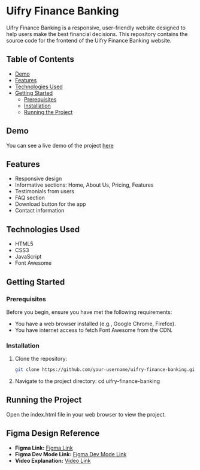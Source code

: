 # Uifry Finance Banking

Uifry Finance Banking is a responsive, user-friendly website designed to help users make the best financial decisions. This repository contains the source code for the frontend of the Uifry Finance Banking website.

## Table of Contents

- [Demo](#demo)
- [Features](#features)
- [Technologies Used](#technologies-used)
- [Getting Started](#getting-started)
  - [Prerequisites](#prerequisites)
  - [Installation](#installation)
  - [Running the Project](#running-the-project)


## Demo

You can see a live demo of the project [here](https://bank-loading-page-mcjg.vercel.app/)
## Features

- Responsive design
- Informative sections: Home, About Us, Pricing, Features
- Testimonials from users
- FAQ section
- Download button for the app
- Contact information

## Technologies Used

- HTML5
- CSS3
- JavaScript
- Font Awesome

## Getting Started

### Prerequisites

Before you begin, ensure you have met the following requirements:

- You have a web browser installed (e.g., Google Chrome, Firefox).
- You have internet access to fetch Font Awesome from the CDN.

### Installation

1. Clone the repository:

   ```bash
   git clone https://github.com/your-username/uifry-finance-banking.git
2. Navigate to the project directory:
   cd uifry-finance-banking
   
## Running the Project

Open the index.html file in your web browser to view the project.

## Figma Design Reference
- **Figma Link:** [Figma Link](https://www.figma.com/community/file/1145991068621514311)
- **Figma Dev Mode Link:** [Figma Dev Mode Link](https://www.figma.com/design/dvc71PcUEYRKrtnZOapRtI/App-Landing-Page-Finance-Bank-Money-(Community)?m=dev&node-id=0-1&t=uyErxTIHgm8nS2dC-1)
- **Video Explanation:** [Video Link](https://www.loom.com/share/1735f90b5e464089935cd1dff4fca2b8?sid=ca423c04-d553-4631-97d7-fb84aa1766b6)
